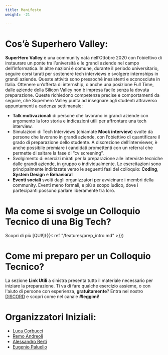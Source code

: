 ```yaml
---
title: Manifesto
weight: -21

---
```


# Cos’è Superhero Valley:

**SuperHero Valley** è una community nata nell’Ottobre 2020 con l’obiettivo di instaurare un ponte tra l’università e le grandi aziende nel campo dell’informatica. 
In altre nazioni è comune, durante il periodo universitario, seguire corsi tarati per sostenere tech interviews e svolgere internships in grandi aziende. Queste attività sono pressoché inesistenti e sconosciute in Italia.
Ottenere un’offerta di internship, o anche una posizione Full Time, dalle aziende della Silicon Valley non è impresa facile senza la dovuta preparazione. Queste richiedono competenze precise e comportamenti da seguire, che Superhero Valley punta ad insegnare agli studenti attraverso appuntamenti a cadenza settimanale:

- **Talk motivazionali** di persone che lavorano in grandi aziende con argomento la loro storia e indicazioni utili per affrontare una tech interview.
- Simulazioni di Tech Interviews (chiamate **Mock interview**) svolte da persone che lavorano in grandi aziende, con l’obiettivo di quantificare il grado di preparazione dello studente. A discrezione dell’interviewer, è anche possibile premiare i candidati promettenti con un referral che permette di saltare la fase di “cv screening”.
- Svolgimento di esercizi mirati per la preparazione alle interviste tecniche dalle grandi aziende, in gruppo o individualmente. Le esercitazioni sono principalmente indirizzate verso le seguenti fasi del colloquio: **Coding**, **System Design**  e **Behavioral**
- **Eventi sociali** svolti dagli organizzatori per avvicinare i membri della community. Eventi meno formali, e più a scopo ludico, dove i partecipanti possono parlare liberamente tra loro.

# Ma come si svolge un Colloquio Tecnico di una Big Tech?
Scopri di più [QUI!]({{< ref "/features/prep_intro.md" >}})

# Come mi preparo per un Colloquio Tecnico?
La sezione **Link Utili** a sinistra presenta tutto il materiale necessario per iniziare la preparazione. Ti va di fare qualche esercizio assieme, o con l'aiuto di persone con esperienza, **gratuitamente**? Entra nel nostro [DISCORD](https://discord.com/invite/uPRmhHwMem) e scopri come nel canale **#leggimi**!

# Organizzatori Iniziali:

- [Luca Corbucci](https://www.linkedin.com/in/lucacorbucci/)
- [Remo Andreoli](https://www.linkedin.com/in/remoandreoli/)
- [Alessandro Berti](https://www.linkedin.com/in/aleberti/)
- [Eugenio Paluello](https://www.linkedin.com/in/eugpaluello/ )





